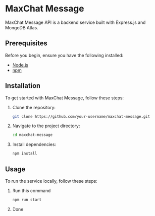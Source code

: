 # MaxChat Message

MaxChat Message API is a backend service built with Express.js and MongoDB Atlas.

## Prerequisites

Before you begin, ensure you have the following installed:

- [Node.js](https://nodejs.org/) 
- [npm](https://www.npmjs.com/) 

## Installation

To get started with MaxChat Message, follow these steps:

1. Clone the repository:

    ```bash
    git clone https://github.com/your-username/maxchat-message.git
    ```

2. Navigate to the project directory:

    ```bash
    cd maxchat-message
    ```

3. Install dependencies:

    ```bash
    npm install
    ```

## Usage

To run the service locally, follow these steps:

1. Run this command 

    ```bash
    npm run start
    ```

2. Done

